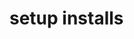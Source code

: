 # setup installs 

<!-- Process -->
<!-- $ rails new cat-tinder-backend -d postgresql -T
$ cd cat-tinder-backend

$ rails db:create

$ bundle add rspec-rails
$ rails generate rspec:install -->

<!-- copy link from class room and type into url join group

.... or push existing repo from caomnay line 
git remonte
git branch -m 
git git status
git add .
git commit -m "initial commit"
git push origin main

ask for branch protection
@S @E please add branch protection (after initial commit)
add github link

git checkout -b backend-structure

cat resource -
$ rails generate resource Cat name:string age:integer enjoys:text image:text

$ rails db:migrate
creeats a schema

rails: c
rails: db:seed
rails: c
pp Cat.all
rails: db:seed

 -->

